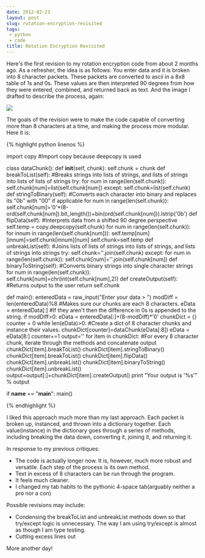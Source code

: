 ```yaml
---
date: 2012-02-23
layout: post
slug: rotation-encryption-revisited
tags:
 - python
 - code
title: Rotation Encryption Revisited
---
```


Here's the first revision to my rotation encryption code from about 2 months ago. As a refresher, the idea is as follows: You enter data and it is broken into 8 character packets. These packets are converted to ascii in a 8x8 table of 1s and 0s. These values are then interpreted 90 degrees from how they were entered, combined, and returned back as text. And the image I drafted to describe the process, again:


<div class="img-wrapper">
    <img src="/img/img1.gif">
</div>


The goals of the revision were to make the code capable of converting more than 8 characters at a time, and making the process more modular. Here it is:


{% highlight python linenos %}

import copy #Import copy because deepcopy is used

class dataChunk():
    def __init__(self, chunk):
        self.chunk = chunk
    def breakToList(self):  #Breaks strings into lists of strings, and lists of strings into lists of lists of strings
        try:
            for num in range(len(self.chunk)):
                self.chunk[num]=list(self.chunk[num])
        except:
            self.chunk=list(self.chunk)
    def stringToBinary(self):       #Converts each character into binary and replaces its "0b" with "00" if applicable
        for num in range(len(self.chunk)):
            self.chunk[num]='0'*(8-ord(self.chunk[num]).bit_length())+bin(ord(self.chunk[num])).lstrip('0b')
    def flipData(self):     #Interprets data from a shifted 90 degree perspective
        self.temp = copy.deepcopy(self.chunk)
        for num in range(len(self.chunk)):
            for innum in range(len(self.chunk[num])):
                self.temp[num][innum]=self.chunk[innum][num]
        self.chunk=self.temp
    def unbreakList(self):  #Joins lists of lists of strings into lists of strings, and lists of strings into strings
        try:
            self.chunk=''.join(self.chunk)
        except:
            for num in range(len(self.chunk)):
                self.chunk[num]=''.join(self.chunk[num])
    def binaryToString(self):       #Converts binary strings into single character strings
        for num in range(len(self.chunk)):
            self.chunk[num]=chr(int(self.chunk[num],2))
    def createOutput(self): #Returns output to the user
        return self.chunk

def main():
    enteredData = raw_input("Enter your data > ")
    modDiff = len(enteredData)%8            #Makes sure our chunks are each 8 characters.
    eData = enteredData[:]                          #If they aren't then the difference in 0s is appended to the string.
    if modDiff>0:
        eData = enteredData[:]+(8-modDiff)*'0' 
    chunkDict = {}
    counter = 0
    while len(eData)>0:                                     #Create a dict of 8 character chunks and instance their values.
        chunkDict[counter]=dataChunk(eData[:8])
        eData = eData[8:]
        counter+=1
    output=''
    for item in chunkDict:                          #For every 8 character chunk, iterate through the methods and concatenate output
        chunkDict[item].breakToList()
        chunkDict[item].stringToBinary()
        chunkDict[item].breakToList()
        chunkDict[item].flipData()
        chunkDict[item].unbreakList()
        chunkDict[item].binaryToString()
        chunkDict[item].unbreakList()
        output=output[:]+chunkDict[item].createOutput()
    print "Your output is '%s'" % output

if __name__ == "__main__":
    main()

{% endhighlight %}


I liked this approach much more than my last approach. Each packet is broken up, instanced, and thrown into a dictionary together. Each value(instance) in the dictionary goes through a series of methods, including breaking the data down, converting it, joining it, and returning it.


In response to my previous critiques:


 * The code is actually longer now. It is, however, much more robust and versatile. Each step of the process is its own method.
 * Text in excess of 8 characters can be run through the program.
 * It feels much cleaner.
 * I changed my tab habits to the pythonic 4-space tab(arguably neither a pro nor a con)


Possible revisions may include:


 * Condensing the breakToList and unbreakList methods down so that try/except logic is unnecessary. The way I am using try/except is almost as though I am type testing.
 * Cutting excess lines out


More another day!
